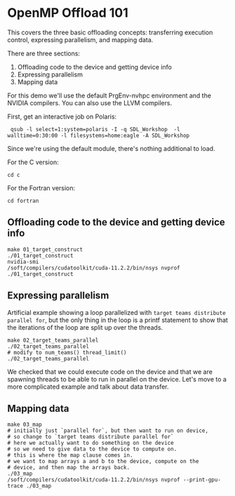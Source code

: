 # OpenMP Offload 101

 This covers the three basic offloading concepts:
 transferring execution control, expressing parallelism, and 
 mapping data.

 There are three sections:

 1. Offloading code to the device and getting device info
 2. Expressing parallelism
 3. Mapping data

 For this demo we'll use the default PrgEnv-nvhpc environment and
 the NVIDIA compilers. You can also use the LLVM compilers.

 First, get an interactive job on Polaris:
 ```
  qsub -l select=1:system=polaris -I -q SDL_Workshop  -l walltime=0:30:00 -l filesystems=home:eagle -A SDL_Workshop
 ```

 Since we're using the default module, there's nothing additional
 to load.

 For the C version:

 ```
 cd c
 ```
 
 For the Fortran version:

 ```
 cd fortran
 ```

 ## Offloading code to the device and getting device info
 ```
 make 01_target_construct
 ./01_target_construct
 nvidia-smi
 /soft/compilers/cudatoolkit/cuda-11.2.2/bin/nsys nvprof ./01_target_construct
 ```
 ## Expressing parallelism 

 Artificial example showing a loop parallelized with
 `target teams distribute parallel for`, but the
 only thing in the loop is a printf statement
 to show that the iterations of the loop are split
 up over the threads.

 ```
 make 02_target_teams_parallel
 ./02_target_teams_parallel
 # modify to num_teams() thread_limit()
 ./02_target_teams_parallel
 ```

 We checked that we could execute code on the device and
 that we are spawning threads to be able to run in parallel
 on the device. Let's move to a more complicated example
 and talk about data transfer.

 ## Mapping data

 ```
 make 03_map
 # initially just `parallel for`, but then want to run on device,
 # so change to `target teams distribute parallel for`
 # here we actually want to do something on the device
 # so we need to give data to the device to compute on.
 # this is where the map clause comes in.
 # we want to map arrays a and b to the device, compute on the
 # device, and then map the arrays back.
 ./03_map
 /soft/compilers/cudatoolkit/cuda-11.2.2/bin/nsys nvprof --print-gpu-trace ./03_map
```
